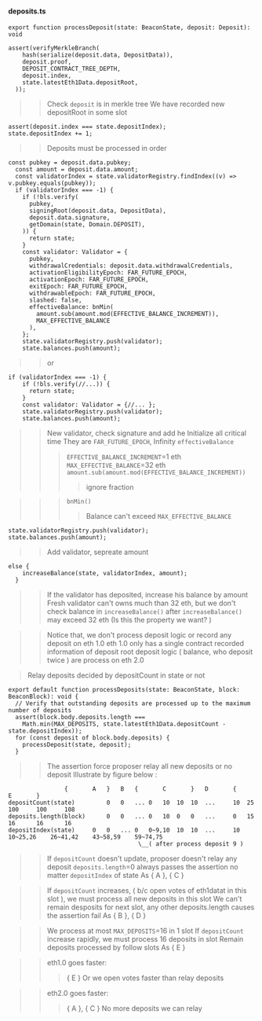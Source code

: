 #### deposits.ts
>
	export function processDeposit(state: BeaconState, deposit: Deposit): void
>>
	assert(verifyMerkleBranch(
		hash(serialize(deposit.data, DepositData)), 
		deposit.proof,
		DEPOSIT_CONTRACT_TREE_DEPTH,
		deposit.index,
		state.latestEth1Data.depositRoot,
	  ));
>> Check `deposit` is in merkle tree
>> We have recorded new depositRoot in some slot  
	
	assert(deposit.index === state.depositIndex);
  	state.depositIndex += 1;
>> Deposits must be processed in order
>>
	const pubkey = deposit.data.pubkey;
	  const amount = deposit.data.amount;
	  const validatorIndex = state.validatorRegistry.findIndex((v) => v.pubkey.equals(pubkey));
	  if (validatorIndex === -1) {
		if (!bls.verify(
		  pubkey,
		  signingRoot(deposit.data, DepositData),
		  deposit.data.signature,
		  getDomain(state, Domain.DEPOSIT),
		)) {
		  return state;
		}
		const validator: Validator = {
		  pubkey,
		  withdrawalCredentials: deposit.data.withdrawalCredentials,
		  activationEligibilityEpoch: FAR_FUTURE_EPOCH,
		  activationEpoch: FAR_FUTURE_EPOCH,
		  exitEpoch: FAR_FUTURE_EPOCH,
		  withdrawableEpoch: FAR_FUTURE_EPOCH,
		  slashed: false,
		  effectiveBalance: bnMin(
			amount.sub(amount.mod(EFFECTIVE_BALANCE_INCREMENT)),
			MAX_EFFECTIVE_BALANCE
		  ),
		};
		state.validatorRegistry.push(validator);
		state.balances.push(amount);
>>or
>>
	if (validatorIndex === -1) {
		if (!bls.verify(//...)) {
		  return state;
		}
		const validator: Validator = {//...	};
		state.validatorRegistry.push(validator);
		state.balances.push(amount);
		
>> New validator, check signature and add he
>>Initialize all critical time
>> They are `FAR_FUTURE_EPOCH`, Infinity
>> `effectiveBalance`
>>>`EFFECTIVE_BALANCE_INCREMENT`=1 eth
>>>`MAX_EFFECTIVE_BALANCE`=32 eth
>>>`amount.sub(amount.mod(EFFECTIVE_BALANCE_INCREMENT))`
>>>>ignore fraction

>>>`bnMin()`
>>>>Balance can't exceed `MAX_EFFECTIVE_BALANCE`

>>
	state.validatorRegistry.push(validator);
	state.balances.push(amount);
>>Add validator, sepreate amount
>
	else {
		increaseBalance(state, validatorIndex, amount);
	  }
>>If the validator has deposited, increase his balance by amount
>>Fresh validator can't owns much than 32 eth, but we don't check balance in `increaseBalance()` 
>>after `increaseBalance()` may exceed 32 eth (Is this the property we want? )

>>Notice that, we don't process deposit logic or record any deposit on eth 1.0
>>eth 1.0 only has a single contract recorded information of deposit root
>>deposit logic ( balance, who deposit twice ) are process on eth 2.0 

> Relay deposits decided by depositCount in state or not

	export default function processDeposits(state: BeaconState, block: BeaconBlock): void {
	  // Verify that outstanding deposits are processed up to the maximum number of deposits
	  assert(block.body.deposits.length ===
		Math.min(MAX_DEPOSITS, state.latestEth1Data.depositCount - state.depositIndex));
	  for (const deposit of block.body.deposits) {
		processDeposit(state, deposit);
	  }

>> The assertion force proposer relay all new deposits or no deposit
>> Illustrate by figure below :

					{		A	}	B	{		C		}	D		{		E		}
	depositCount(state) 		0	0	...	0	10	10	10	...		10	25		100		100		108
	deposits.length(block)		0	0	...	0	10	0	0	...		0	15		16		16		16
	depositIndex(state)		0	0	...	0	0~9,10	10	10	...		10	10~25,26	26~41,42	43~58,59	59~74,75
									     \__( after process deposit 9 )										 
>>If `depositCount` doesn't update, proposer doesn't relay any deposit
>>`deposits.length`=0 always passes the assertion no matter `depositIndex` of state
>>As { A }, { C }

>>If `depositCount` increases, ( b/c open votes of eth1datat in this slot ), we must process all new deposits in this slot
>>We can't remain desposits for next slot, any other deposits.length causes the assertion fail
>>As { B }, { D }

>>We process at most `MAX_DEPOSITS`=16 in 1 slot
>>If `depositCount` increase rapidly, we must process 16 deposits in slot
>>Remain deposits processed by follow slots 
>>As { E }

>> eth1.0 goes faster:
>>> { E }
>>> Or we open votes faster than relay deposits

>> eth2.0 goes faster:
>>> { A }, { C }
>>> No more deposits we can relay


 






